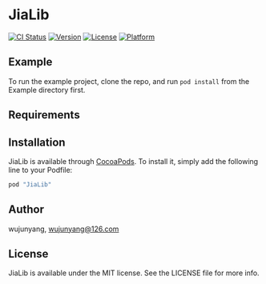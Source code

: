 # JiaLib

[![CI Status](http://img.shields.io/travis/wujunyang/JiaLib.svg?style=flat)](https://travis-ci.org/wujunyang/JiaLib)
[![Version](https://img.shields.io/cocoapods/v/JiaLib.svg?style=flat)](http://cocoapods.org/pods/JiaLib)
[![License](https://img.shields.io/cocoapods/l/JiaLib.svg?style=flat)](http://cocoapods.org/pods/JiaLib)
[![Platform](https://img.shields.io/cocoapods/p/JiaLib.svg?style=flat)](http://cocoapods.org/pods/JiaLib)

## Example

To run the example project, clone the repo, and run `pod install` from the Example directory first.

## Requirements

## Installation

JiaLib is available through [CocoaPods](http://cocoapods.org). To install
it, simply add the following line to your Podfile:

```ruby
pod "JiaLib"
```

## Author

wujunyang, wujunyang@126.com

## License

JiaLib is available under the MIT license. See the LICENSE file for more info.
